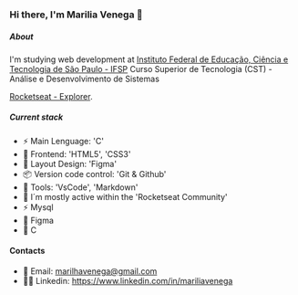 ### Hi there, I'm Marilia Venega 👋

##### About
I'm studying web development at
[Instituto Federal de Educação, Ciência e Tecnologia de São Paulo - IFSP](https://portais.ifsp.edu.br/scl/)
Curso Superior de Tecnologia (CST) - Análise e Desenvolvimento de Sistemas 


[Rocketseat - Explorer](https://www.rocketseat.com.br/).

##### Current stack
- ⚡️ Main Lenguage: 'C'
- 🎉 Frontend: 'HTML5', 'CSS3'
- 🦄 Layout Design: 'Figma'
- 📦️ Version code control: 'Git & Github'
- 🔨 Tools: 'VsCode', 'Markdown'
- 📡 I´m mostly active within the 'Rocketseat Community'
- ⚡️ Mysql
- 👩‍ Figma
- 🔨 C
#### Contacts
- 🚩 Email: marilhavenega@gmail.com
- 👩‍💻 Linkedin: https://www.linkedin.com/in/mariliavenega
